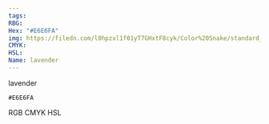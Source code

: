 ```yaml
---
tags:
RBG:
Hex: "#E6E6FA"
img: https://filedn.com/l0hpzxl1f01yT7GHxtF8cyk/Color%20Snake/standard_csv_to_svg//#E6E6FA.svg
CMYK:
HSL:
Name: lavender
---
```

lavender
```palette
#E6E6FA
```
RGB
CMYK
HSL